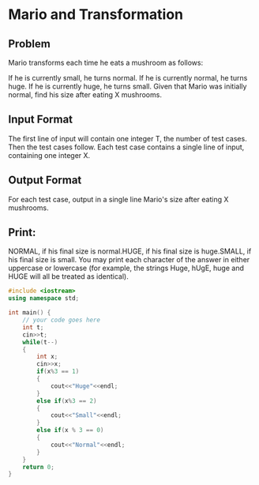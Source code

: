 # Mario and Transformation
## Problem
Mario transforms each time he eats a mushroom as follows:

If he is currently small, he turns normal.
If he is currently normal, he turns huge.
If he is currently huge, he turns small.
Given that Mario was initially normal, find his size after eating X mushrooms.

## Input Format
The first line of input will contain one integer T, the number of test cases. Then the test cases follow.
Each test case contains a single line of input, containing one integer X.
## Output Format
For each test case, output in a single line Mario's size after eating X mushrooms.

## Print:
NORMAL, if his final size is normal.HUGE, if his final size is huge.SMALL, if his final size is small.
You may print each character of the answer in either uppercase or lowercase (for example, the strings Huge, hUgE, huge and HUGE will all be treated as identical).

```cpp
#include <iostream>
using namespace std;

int main() {
	// your code goes here
	int t;
	cin>>t;
	while(t--)
	{
	    int x;
	    cin>>x;
	    if(x%3 == 1)
	    {
	        cout<<"Huge"<<endl;
	    }
	    else if(x%3 == 2)
	    {
	        cout<<"Small"<<endl;
	    }
	    else if(x % 3 == 0)
	    {
	        cout<<"Normal"<<endl;
	    }
	}
	return 0;
}
```